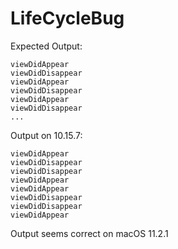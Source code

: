 # LifeCycleBug

Expected Output:
```
viewDidAppear
viewDidDisappear
viewDidAppear
viewDidDisappear
viewDidAppear
viewDidDisappear
...
```


Output on 10.15.7:
```
viewDidAppear
viewDidDisappear
viewDidDisappear
viewDidAppear
viewDidAppear
viewDidDisappear
viewDidDisappear
viewDidAppear
```

Output seems correct on macOS 11.2.1
